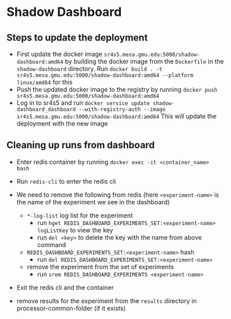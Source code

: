 # Shadow Dashboard

## Steps to update the deployment

- First update the docker image `sr4s5.mesa.gmu.edu:5000/shadow-dashboard:amd64` by building the docker image from the `Dockerfile` in the `shadow-dashboard` directory. Run `docker build . -t sr4s5.mesa.gmu.edu:5000/shadow-dashboard:amd64 --platform linux/amd64` for this
- Push the updated docker image to the registry by running `docker push sr4s5.mesa.gmu.edu:5000/shadow-dashboard:amd64`
- Log in to sr4s5 and run `docker service update shadow-dashboard_dashboard --with-registry-auth --image sr4s5.mesa.gmu.edu:5000/shadow-dashboard:amd64` This will update the deployment with the new image

## Cleaning up runs from dashboard

- Enter redis container by running `docker exec -it <container_name> bash`
- Run `redis-cli` to enter the redis cli
- We need to remove the following from redis (here `<experiment-name>` is the name of the experiment we see in the dashboard)

  - `*-log-list` log list for the experiment
    - run `hget REDIS_DASHBOARD_EXPERIMENTS_SET:<experiment-name> logListKey` to view the key
    - run `del <key>` to delete the key with the name from above command
  - `REDIS_DASHBOARD_EXPERIMENTS_SET:<experiment-name>` hash
    - run `del REDIS_DASHBOARD_EXPERIMENTS_SET:<experiment-name>`
  - remove the experiment from the set of experiments
    - run `srem REDIS_DASHBOARD_EXPERIMENTS <experiment-name>`

- Exit the redis cli and the container
- remove results for the experiment from the `results` directory in processor-common-folder (if it exists)
